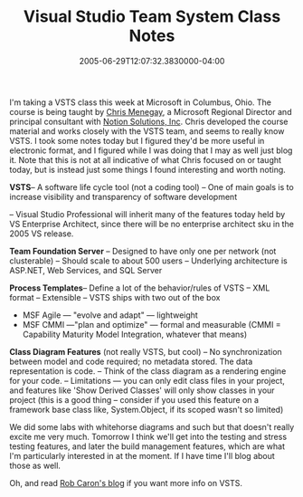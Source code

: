 ﻿---
title: Visual Studio Team System Class Notes
date: "2005-06-29T12:07:32.3830000-04:00"
description: I'm taking a VSTS class this week at Microsoft in Columbus, Ohio. The course is being taught by Chris Menegay, a Microsoft Regional Director and principal consultant with Notion Solutions, Inc.
featuredImage: /img/default-post-image.jpg
---

I'm taking a VSTS class this week at Microsoft in Columbus, Ohio. The course is being taught by [Chris Menegay](http://weblogs.asp.net/cmenegay), a Microsoft Regional Director and principal consultant with [Notion Solutions, Inc](http://www.notionsolutions.com/). Chris developed the course material and works closely with the VSTS team, and seems to really know VSTS. I took some notes today but I figured they'd be more useful in electronic format, and I figured while I was doing that I may as well just blog it. Note that this is not at all indicative of what Chris focused on or taught today, but is instead just some things I found interesting and worth noting.

**VSTS**– A software life cycle tool (not a coding tool)
– One of main goals is to increase visibility and transparency of software development

– Visual Studio Professional will inherit many of the features today held by VS Enterprise Architect, since there will be no enterprise architect sku in the 2005 VS release.

**Team Foundation Server**
– Designed to have only one per network (not clusterable)
– Should scale to about 500 users
– Underlying architecture is ASP.NET, Web Services, and SQL Server

**Process Templates**– Define a lot of the behavior/rules of VSTS
– XML format
– Extensible
– VSTS ships with two out of the box
* MSF Agile — "evolve and adapt" — lightweight
* MSF CMMI —"plan and optimize" — formal and measurable (CMMI = Capability Maturity Model Integration, whatever that means)

**Class Diagram Features** (not really VSTS, but cool)
– No synchronization between model and code required; no metadata stored. The data representation is code.
– Think of the class diagram as a rendering engine for your code.
– Limitations — you can only edit class files in your project, and features like 'Show Derived Classes' will only show classes in your project (this is a good thing – consider if you used this feature on a framework base class like, System.Object, if its scoped wasn't so limited)

We did some labs with whitehorse diagrams and such but that doesn't really excite me very much. Tomorrow I think we'll get into the testing and stress testing features, and later the build management features, which are what I'm particularly interested in at the moment. If I have time I'll blog about those as well.

Oh, and read [Rob Caron's blog](http://blogs.msdn.com/robcaron) if you want more info on VSTS.

